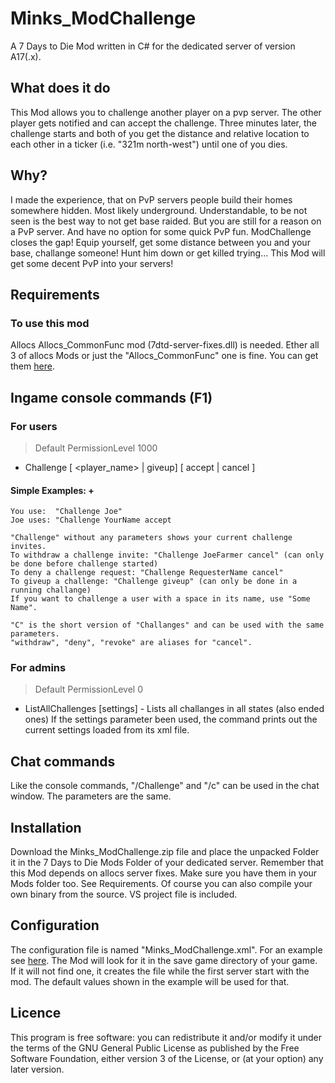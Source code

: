 ﻿# Minks_ModChallenge
A 7 Days to Die Mod written in C# for the dedicated server of version A17(.x).

## What does it do
This Mod allows you to challenge another player on a pvp server. The other player gets notified and can accept the challenge. Three minutes later, the challenge starts and both of you get the distance and relative location to each other in a ticker (i.e. "321m north-west") until one of you dies.

## Why?
I made the experience, that on PvP servers people build their homes somewhere hidden. Most likely underground. Understandable, to be not seen is the best way to not get base raided. But you are still for a reason on a PvP server. And have no option for some quick PvP fun.
ModChallenge closes the gap! Equip yourself, get some distance between you and your base, challange someone! Hunt him down or get killed trying... This Mod will get some decent PvP into your servers!


## Requirements
### To use this mod
Allocs Allocs_CommonFunc mod (7dtd-server-fixes.dll) is needed. Ether all 3 of allocs Mods or just the "Allocs_CommonFunc" one is fine.
You can get them [here](https://7dtd.illy.bz/wiki/Server%20fixes "https://7dtd.illy.bz/wiki/Server%20fixes").

## Ingame console commands (F1)
### For users
> Default PermissionLevel 1000
* Challenge [ <player_name> | giveup]  [ accept | cancel ] 

#### Simple Examples: +
    You use:  "Challenge Joe"
    Joe uses: "Challenge YourName accept

    "Challenge" without any parameters shows your current challenge invites.
    To withdraw a challenge invite: "Challenge JoeFarmer cancel" (can only be done before challenge started)
    To deny a challenge request: "Challenge RequesterName cancel"
    To giveup a challenge: "Challenge giveup" (can only be done in a running challange)
    If you want to challenge a user with a space in its name, use "Some Name".

    "C" is the short version of "Challanges" and can be used with the same parameters.
    "withdraw", "deny", "revoke" are aliases for "cancel".

### For admins
> Default PermissionLevel 0
* ListAllChallenges [settings] - Lists all challanges in all states (also ended ones)
If the settings parameter been used, the command prints out the current settings loaded from its xml file.

## Chat commands
Like the console commands, "/Challenge" and "/c" can be used in the chat window.
The parameters are the same.

## Installation
Download the Minks_ModChallenge.zip file and place the unpacked Folder it in the 7 Days to Die Mods Folder of your dedicated server.
Remember that this Mod depends on allocs server fixes. Make sure you have them in your Mods folder too. See Requirements.
Of course you can also compile your own binary from the source. VS project file is included.


## Configuration
The configuration file is named "Minks_ModChallenge.xml". For an example see [here](https://github.com/Mink80/Minks7daysMods/blob/master/Minks_ModChallenge/Minks_ModChallenge.xml "Minks_ModChallenge/Minks_ModChallenge.xml").
The Mod will look for it in the save game directory of your game. If it will not find one, it creates the file while the first server start with the mod. The default values shown in the example will be used for that.


## Licence
This program is free software: you can redistribute it and/or modify it under the terms of the GNU General Public License as published by the Free Software Foundation, either version 3 of the License, or (at your option) any later version.
